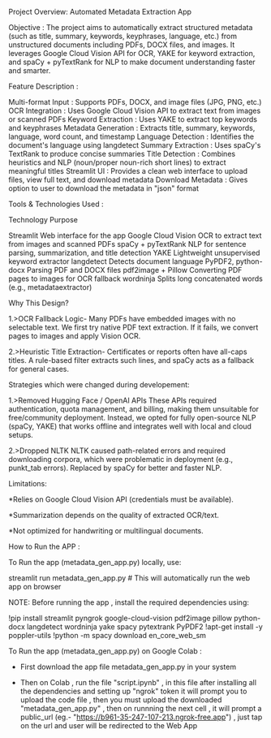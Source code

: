 Project Overview: Automated Metadata Extraction App

Objective : The project aims to automatically extract structured metadata (such as title, summary, keywords, keyphrases, language, etc.) from unstructured documents including PDFs, DOCX files, and images. It leverages Google Cloud Vision API for OCR, YAKE for keyword extraction, and spaCy + pyTextRank for NLP to make document understanding faster and smarter.


Feature	Description :

Multi-format Input	: Supports PDFs, DOCX, and image files (JPG, PNG, etc.)
OCR Integration     : Uses Google Cloud Vision API to extract text from images or scanned PDFs
Keyword Extraction	: Uses YAKE to extract top keywords and keyphrases
Metadata Generation : Extracts title, summary, keywords, language, word count, and timestamp
Language Detection	: Identifies the document's language using langdetect
Summary Extraction	: Uses spaCy's TextRank to produce concise summaries
Title Detection     : Combines heuristics and NLP (noun/proper noun-rich short lines) to extract meaningful titles
Streamlit UI	      : Provides a clean web interface to upload files, view full text, and download metadata
Download Metadata   : Gives option to user to download the metadata in "json" format


Tools & Technologies Used :

Technology	              Purpose

Streamlit	                Web interface for the app
Google Cloud Vision	      OCR to extract text from images and scanned PDFs
spaCy + pyTextRank	      NLP for sentence parsing, summarization, and title detection
YAKE	                    Lightweight unsupervised keyword extractor
langdetect	              Detects document language
PyPDF2, python-docx	      Parsing PDF and DOCX files
pdf2image + Pillow	      Converting PDF pages to images for OCR fallback
wordninja	                Splits long concatenated words (e.g., metadataextractor)


Why This Design?

1.>OCR Fallback Logic-
Many PDFs have embedded images with no selectable text. We first try native PDF text extraction. If it fails, we convert pages to images and apply Vision OCR.

2.>Heuristic Title Extraction-
Certificates or reports often have all-caps titles. A rule-based filter extracts such lines, and spaCy acts as a fallback for general cases.



Strategies which were changed during developement:

1.>Removed Hugging Face / OpenAI APIs
These APIs required authentication, quota management, and billing, making them unsuitable for free/community deployment. Instead, we opted for fully open-source NLP (spaCy, YAKE) that works offline and integrates well with local and cloud setups.
    
2.>Dropped NLTK
NLTK caused path-related errors and required downloading corpora, which were problematic in deployment (e.g., punkt_tab errors). Replaced by spaCy for better and faster NLP.



Limitations:

*Relies on Google Cloud Vision API (credentials must be available).

*Summarization depends on the quality of extracted OCR/text.

*Not optimized for handwriting or multilingual documents.


How to Run the APP :



To Run the app (metadata_gen_app.py) locally, use:

streamlit run metadata_gen_app.py  # This will automatically run the web app on browser

NOTE: Before running the app , install the required dependencies using:

!pip install streamlit pyngrok google-cloud-vision pdf2image pillow python-docx langdetect wordninja yake spacy pytextrank PyPDF2
!apt-get install -y poppler-utils
!python -m spacy download en_core_web_sm



To Run the app (metadata_gen_app.py) on Google Colab :

- First download the app file metadata_gen_app.py in your system
  
- Then on Colab , run the file "script.ipynb" , in this file after installing all the dependencies and setting up "ngrok" token it will prompt you to upload the code file , then you must upload the downloaded "metadata_gen_app.py" ,
  then on runnning the next cell , it will prompt a public_url (eg.- "https://b961-35-247-107-213.ngrok-free.app") , just tap on the url and user will be redirected to the Web App




    
 

